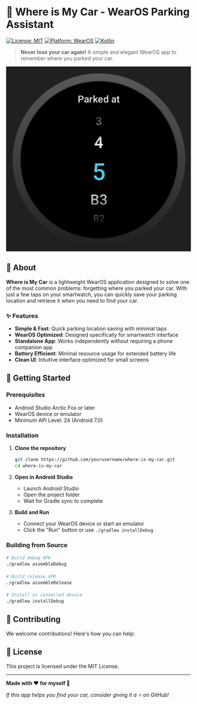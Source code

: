 # 🚗 Where is My Car - WearOS Parking Assistant

[![License: MIT](https://img.shields.io/badge/License-MIT-yellow.svg)](https://opensource.org/licenses/MIT)
[![Platform: WearOS](https://img.shields.io/badge/Platform-WearOS-blue.svg)](https://wearos.google.com/)
[![Kotlin](https://img.shields.io/badge/Kotlin-1.9+-purple.svg)](https://kotlinlang.org/)

> **Never lose your car again!** A simple and elegant WearOS app to remember where you parked your car.

![Where is My Car App](img/image.png)

## 📱 About

**Where is My Car** is a lightweight WearOS application designed to solve one of the most common problems: forgetting where you parked your car. With just a few taps on your smartwatch, you can quickly save your parking location and retrieve it when you need to find your car.

### ✨ Features

- **Simple & Fast**: Quick parking location saving with minimal taps
- **WearOS Optimized**: Designed specifically for smartwatch interface
- **Standalone App**: Works independently without requiring a phone companion app
- **Battery Efficient**: Minimal resource usage for extended battery life
- **Clean UI**: Intuitive interface optimized for small screens

## 🚀 Getting Started

### Prerequisites

- Android Studio Arctic Fox or later
- WearOS device or emulator
- Minimum API Level: 24 (Android 7.0)

### Installation

1. **Clone the repository**

   ```bash
   git clone https://github.com/yourusername/where-is-my-car.git
   cd where-is-my-car
   ```

2. **Open in Android Studio**

   - Launch Android Studio
   - Open the project folder
   - Wait for Gradle sync to complete

3. **Build and Run**
   - Connect your WearOS device or start an emulator
   - Click the "Run" button or use `./gradlew installDebug`

### Building from Source

```bash
# Build debug APK
./gradlew assembleDebug

# Build release APK
./gradlew assembleRelease

# Install on connected device
./gradlew installDebug
```

## 🤝 Contributing

We welcome contributions! Here's how you can help:

## 📄 License

This project is licensed under the MIT License.

---

**Made with ❤️ for myself 🤣**

_If this app helps you find your car, consider giving it a ⭐ on GitHub!_
